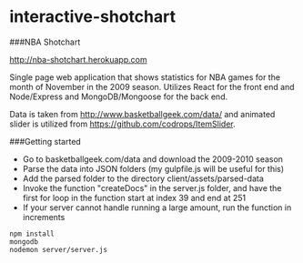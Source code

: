 # interactive-shotchart
###NBA Shotchart

http://nba-shotchart.herokuapp.com

Single page web application that shows statistics for NBA games for the month of November in the 2009 season. Utilizes React for the front end and Node/Express and MongoDB/Mongoose for the back end. 

Data is taken from http://www.basketballgeek.com/data/ and animated slider is utilized from https://github.com/codrops/ItemSlider.

###Getting started

* Go to basketballgeek.com/data and download the 2009-2010 season
* Parse the data into JSON folders (my gulpfile.js will be useful for this)
* Add the parsed folder to the directory client/assets/parsed-data
* Invoke the function "createDocs" in the server.js folder, and have the first for loop in the function start at index 39 and end at 251
* If your server cannot handle running a large amount, run the function in increments

```
npm install
mongodb
nodemon server/server.js

```